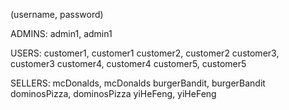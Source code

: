 (username, password)

ADMINS:
admin1, admin1

USERS:
customer1, customer1
customer2, customer2
customer3, customer3
customer4, customer4
customer5, customer5

SELLERS:
mcDonalds, mcDonalds
burgerBandit, burgerBandit
dominosPizza, dominosPizza
yiHeFeng, yiHeFeng